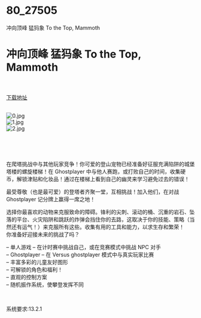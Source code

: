 # 80_27505
冲向顶峰 猛犸象 To the Top, Mammoth
# 冲向顶峰 猛犸象 To the Top, Mammoth
 <br/></br>
[下载地址](https://www.switch520.cc/article/27505 "下载地址")
<br/></br>

<p><img title="0.jpg" src="https://www.switch520.cc/muke_img/2022_02_25_61a24de51946a.jpg" alt="0.jpg"><br>
<img title="1.jpg" src="https://www.switch520.cc/muke_img/2022_02_25_828b78716a375.jpg" alt="1.jpg"><br>
<img title="2.jpg" src="https://www.switch520.cc/muke_img/2022_02_25_cee56f24f41ca.jpg" alt="2.jpg"></p>
<p>&nbsp;</p>
<p>&nbsp;</p>
<p>在爬塔挑战中与其他玩家竞争！你可爱的登山宠物已经准备好征服充满陷阱的城堡塔楼的螺旋楼梯！在 Ghostplayer 中与他人赛跑，或打败自己的时间，收集硬币，解锁津贴和化妆品！通过在楼梯上看到自己的幽灵来学习避免过去的错误！</p>
<p>最受尊敬（也是最可爱）的登塔者齐聚一堂，互相挑战！加入他们，在对战 Ghostplayer 记分牌上赢得一席之地！</p>
<p>选择你最喜欢的动物来克服致命的障碍。锋利的尖刺、滚动的桶、沉重的岩石、坠落的平台、火灾陷阱和跳跃的炸弹会挡住你的去路，这取决于你的技能、策略（当然还有运气！）来克服所有这些。收集有用的工具和能力，以求生存和繁荣！<br>
你准备好迎接未来的挑战了吗？</p>
<p>– 单人游戏 – 在计时赛中挑战自己，或在竞赛模式中挑战 NPC 对手<br>
– Ghostplayer – 在 Versus ghostplayer 模式中与真实玩家比赛<br>
– 丰富多彩的儿童友好图形<br>
– 可解锁的角色和福利！<br>
– 直观的控制方案<br>
– 随机振作系统，使攀登发挥不同</p>
<p>&nbsp;</p>
<p>系统要求:13.2.1</p>



